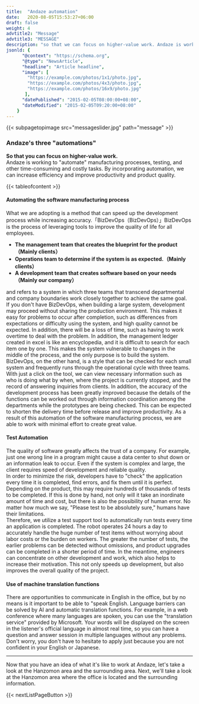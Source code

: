 ```yaml
---
title:  "Andaze automation"
date:   2020-08-05T15:53:27+06:00
draft: false
weight: 4
advtitle2: "Message"
advtitle3: "MESSAGE"
description: "so that we can focus on higher-value work. Andaze is working to 'automate' manufacturing processes, testing, and other time-consuming and costly tasks. By incorporating automation, we can increase efficiency and improve productivity and product quality."
jsonld: {
      "@context": "https://schema.org",
      "@type": "NewsArticle",
      "headline": "Article headline",
      "image": [
        "https://example.com/photos/1x1/photo.jpg",
        "https://example.com/photos/4x3/photo.jpg",
        "https://example.com/photos/16x9/photo.jpg"
       ],
      "datePublished": "2015-02-05T08:00:00+08:00",
      "dateModified": "2015-02-05T09:20:00+08:00"
    }
---
```

{{< subpagetopimage src="messageslider.jpg" path="message" >}}

### Andaze's three "automations"

**So that you can focus on higher-value work.**  
Andaze is working to "automate" manufacturing processes, testing, and other time-consuming and costly tasks. By incorporating automation, we can increase efficiency and improve productivity and product quality.

{{< tableofcontent >}}

#### Automating the software manufacturing process

What we are adopting is a method that can speed up the development process while increasing accuracy.「BizDevOps（BizDevOps）」BizDevOps is the process of leveraging tools to improve the quality of life for all employees.  
- **The management team that creates the blueprint for the product（Mainly clients）**  
- **Operations team to determine if the system is as expected.（Mainly clients）**  
- **A development team that creates software based on your needs（Mainly our company）**  

and refers to a system in which three teams that transcend departmental and company boundaries work closely together to achieve the same goal.  
If you don't have BizDevOps, when building a large system, development may proceed without sharing the production environment. This makes it easy for problems to occur after completion, such as differences from expectations or difficulty using the system, and high quality cannot be expected. In addition, there will be a loss of time, such as having to work overtime to deal with the problem. In addition, the management ledger created in excel is like an encyclopedia, and it is difficult to search for each item one by one. This makes the system vulnerable to changes in the middle of the process, and the only purpose is to build the system.  
BizDevOps, on the other hand, is a style that can be checked for each small system and frequently runs through the operational cycle with three teams. With just a click on the tool, we can view necessary information such as who is doing what by when, where the project is currently stopped, and the record of answering inquiries from clients. In addition, the accuracy of the development process has been greatly improved because the details of the functions can be worked out through information coordination among the departments while the prototypes are being checked. This can be expected to shorten the delivery time before release and improve productivity. As a result of this automation of the software manufacturing process, we are able to work with minimal effort to create great value.

#### Test Automation

The quality of software greatly affects the trust of a company. For example, just one wrong line in a program might cause a data center to shut down or an information leak to occur. Even if the system is complex and large, the client requires speed of development and reliable quality.  
In order to minimize the risk, developers have to "check" the application every time it is completed, find errors, and fix them until it is perfect. Depending on the product, this may require hundreds of thousands of tests to be completed. If this is done by hand, not only will it take an inordinate amount of time and cost, but there is also the possibility of human error. No matter how much we say, "Please test to be absolutely sure," humans have their limitations.  
Therefore, we utilize a test support tool to automatically run tests every time an application is completed. The robot operates 24 hours a day to accurately handle the huge number of test items without worrying about labor costs or the burden on workers. The greater the number of tests, the earlier problems can be detected without omissions, and product upgrades can be completed in a shorter period of time. In the meantime, engineers can concentrate on other development and work, which also helps to increase their motivation. This not only speeds up development, but also improves the overall quality of the project.

#### Use of machine translation functions

There are opportunities to communicate in English in the office, but by no means is it important to be able to "speak English. Language barriers can be solved by AI and automatic translation functions. For example, in a web conference where many languages are spoken, you can use the "translation service" provided by Microsoft. Your words will be displayed on the screen in the listener's official language in almost real time, so you can have a question and answer session in multiple languages without any problems. Don't worry, you don't have to hesitate to apply just because you are not confident in your English or Japanese.

---

Now that you have an idea of what it's like to work at Andaze, let's take a look at the Hanzomon area and the surrounding area. Next, we'll take a look at the Hanzomon area where the office is located and the surrounding information. 

{{< nextListPageButton >}}